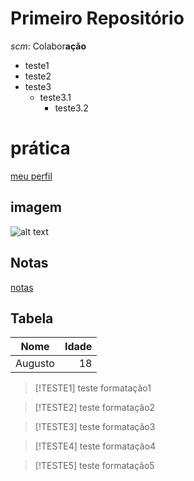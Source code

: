 # Primeiro Repositório

*scm*: Colabor**ação**

 - teste1
 - teste2
 - teste3
   - teste3.1
     - teste3.2

# prática
[meu perfil](https://github.com/gutowink/)

## imagem

![alt text](image.png)

## Notas

[notas](2024-03-21/notes.md)

## Tabela

| Nome | Idade | 
|:-----:|------:|
| Augusto |18 |


> [!TESTE1]
>  teste formatação1

> [!TESTE2]
> teste formatação2

> [!TESTE3]
> teste formatação3

> [!TESTE4]
> teste formatação4

> [!TESTE5]
> teste formatação5